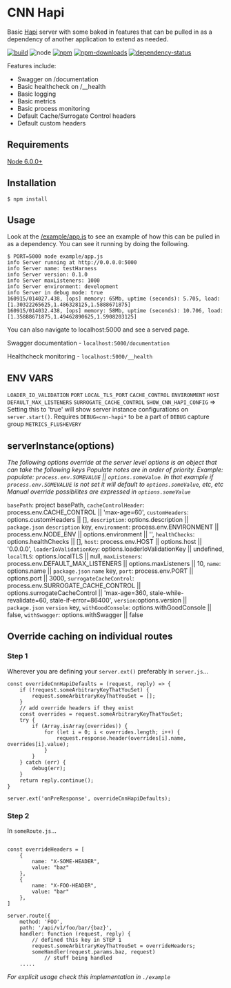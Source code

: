 # CNN Hapi

Basic [Hapi](http://hapijs.com/) server with some baked in features that can be
pulled in as a dependency of another application to extend as needed.

[![build](https://img.shields.io/travis/cnnlabs/cnn-hapi/master.svg?style=flat-square)](https://travis-ci.org/cnnlabs/cnn-hapi)
![node](https://img.shields.io/node/v/cnn-hapi.svg?style=flat-square)
[![npm](https://img.shields.io/npm/v/cnn-hapi.svg?style=flat-square)](https://www.npmjs.com/package/cnn-hapi)
[![npm-downloads](https://img.shields.io/npm/dm/cnn-hapi.svg?style=flat-square)](https://www.npmjs.com/package/cnn-hapi)
[![dependency-status](https://gemnasium.com/cnnlabs/cnn-hapi.svg)](https://gemnasium.com/cnnlabs/cnn-hapi)

Features include:

- Swagger on /documentation
- Basic healthcheck on /__health
- Basic logging
- Basic metrics
- Basic process monitoring
- Default Cache/Surrogate Control headers
- Default custom headers


## Requirements

[Node 6.0.0+](https://npmjs.org)


## Installation

```shell
$ npm install
```


## Usage

Look at the [/example/app.js](./example/app.js) to see an example of how this
can be pulled in as a dependency.  You can see it running by doing the
following.

```shell
$ PORT=5000 node example/app.js
info Server running at http://0.0.0.0:5000
info Server name: testHarness
info Server version: 0.1.0
info Server maxListeners: 1000
info Server environment: development
info Server in debug mode: true
160915/014027.438, [ops] memory: 65Mb, uptime (seconds): 5.705, load: [1.30322265625,1.486328125,1.5888671875]
160915/014032.438, [ops] memory: 58Mb, uptime (seconds): 10.706, load: [1.35888671875,1.49462890625,1.5908203125]
```

You can also navigate to localhost:5000 and see a served page.

Swagger documentation - `localhost:5000/documentation`

Healthcheck monitoring - `localhost:5000/__health`


## ENV VARS
`LOADER_IO_VALIDATION`
`PORT`
`LOCAL_TLS_PORT`
`CACHE_CONTROL`
`ENVIRONMENT`
`HOST`
`DEFAULT_MAX_LISTENERS`
`SURROGATE_CACHE_CONTROL`
`SHOW_CNN_HAPI_CONFIG`  => Setting this to 'true' will show server instance configurations on `server.start()`. Requires `DEBUG=cnn-hapi*` to be a part of `DEBUG` capture group
`METRICS_FLUSHEVERY`

## serverInstance(options)
_The following options override at the server level_
_options is an object that can take the following keys_
_Populate notes are in order of priority. Example: populate: `process.env.SOMEVALUE` || `options.someValue`. In that example if `process.env.SOMEVALUE` is not set it will default to `options.someValue`, etc, etc_
_Manual override possibilites are expressed in `options.someValue`_


`basePath`: project basePath,
`cacheControlHeader`: process.env.CACHE_CONTROL || 'max-age=60',
`customHeaders`: options.customHeaders || [],
`description`: options.description || `package.json` `description` key,
`environment`: process.env.ENVIRONMENT || process.env.NODE_ENV || options.environment || '',
`healthChecks`: options.healthChecks || [],
`host`: process.env.HOST || options.host || '0.0.0.0',
`loaderIoValidationKey`: options.loaderIoValidationKey || undefined,
`localTLS`: options.localTLS || null,
`maxListeners`: process.env.DEFAULT_MAX_LISTENERS || options.maxListeners || 10,
`name`: options.name || `package.json` `name` key,
`port`: process.env.PORT || options.port || 3000,
`surrogateCacheControl`:
    process.env.SURROGATE_CACHE_CONTROL || options.surrogateCacheControl || 'max-age=360, stale-while-revalidate=60, stale-if-error=86400',
`version`:options.version || `package.json` `version` key,
`withGoodConsole`: options.withGoodConsole || false,
`withSwagger`: options.withSwagger || false

## Override caching on individual routes

### Step 1
Wherever you are defining your `server.ext()` preferably in `server.js`...

```
const overrideCnnHapiDefaults = (request, reply) => {
    if (!request.someArbitraryKeyThatYouSet) {
        request.someArbitraryKeyThatYouSet = [];
    }
    // add override headers if they exist
    const overrides = request.someArbitraryKeyThatYouSet;
    try {
        if (Array.isArray(overrides)) {
            for (let i = 0; i < overrides.length; i++) {
                request.response.header(overrides[i].name, overrides[i].value);
            }
        }
    } catch (err) {
        debug(err);
    }
    return reply.continue();
}

server.ext('onPreResponse', overrideCnnHapiDefaults);
```


### Step 2
In `someRoute.js`...
```

const overrideHeaders = [
    {
        name: "X-SOME-HEADER",
        value: "baz"
    },
    {
        name: "X-FOO-HEADER",
        value: "bar"
    },
]

server.route({
    method: 'FOO',
    path: '/api/v1/foo/bar/{baz}',
    handler: function (request, reply) {
        // defined this key in STEP 1
        request.someArbitraryKeyThatYouSet = overrideHeaders;
        someHandler(request.params.baz, request)
            // stuff being handled
    .....

```

_For explicit usage check this implementation in `./example`_





